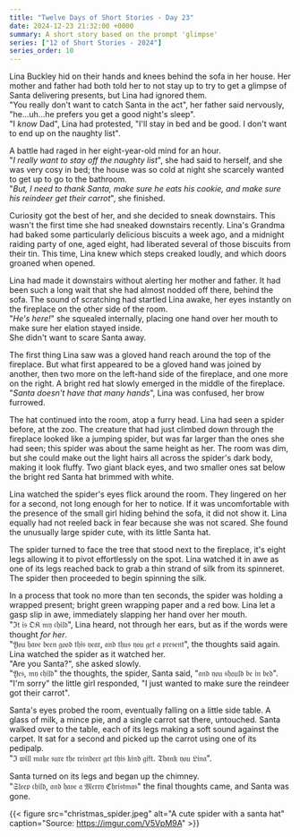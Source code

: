 ```yaml
---
title: "Twelve Days of Short Stories - Day 23"
date: 2024-12-23 21:32:00 +0000
summary: A short story based on the prompt 'glimpse'
series: ["12 of Short Stories - 2024"]
series_order: 10
---
```


Lina Buckley hid on their hands and knees behind the sofa in her house.
Her mother and father had both told her to not stay up to try to get a glimpse of Santa delivering presents, but Lina had ignored them.\
"You really don't want to catch Santa in the act", her father said nervously, "he...uh...he prefers you get a good night's sleep".\
"I _know_ Dad", Lina had protested, "I'll stay in bed and be good. I don't want to end up on the naughty list".

A battle had raged in her eight-year-old mind for an hour.\
"_I really want to stay off the naughty list_", she had said to herself, and she was very cosy in bed; the house was so cold at night she scarcely wanted to get up to go to the bathroom.\
"_But, I need to thank Santa, make sure he eats his cookie, and make sure his reindeer get their carrot_", she finished.

Curiosity got the best of her, and she decided to sneak downstairs.
This wasn't the first time she had sneaked downstairs recently.
Lina's Grandma had baked some particularly delicious biscuits a week ago, and a midnight raiding party of one, aged eight, had liberated several of those biscuits from their tin.
This time, Lina knew which steps creaked loudly, and which doors groaned when opened.

Lina had made it downstairs without alerting her mother and father.
It had been such a long wait that she had almost nodded off there, behind the sofa.
The sound of scratching had startled Lina awake, her eyes instantly on the fireplace on the other side of the room.\
"_He's here!_" she squealed internally, placing one hand over her mouth to make sure her elation stayed inside.\
She didn't want to scare Santa away.

The first thing Lina saw was a gloved hand reach around the top of the fireplace.
But what first appeared to be a gloved hand was joined by another, then two more on the left-hand side of the fireplace, and one more on the right.
A bright red hat slowly emerged in the middle of the fireplace.\
"_Santa doesn't have that many hands_", Lina was confused, her brow furrowed.

The hat continued into the room, atop a furry head.
Lina had seen a spider before, at the zoo.
The creature that had just climbed down through the fireplace looked like a jumping spider, but was far larger than the ones she had seen; this spider was about the same height as her.
The room was dim, but she could make out the light hairs all across the spider's dark body, making it look fluffy.
Two giant black eyes, and two smaller ones sat below the bright red Santa hat brimmed with white.

Lina watched the spider's eyes flick around the room.
They lingered on her for a second, not long enough for her to notice.
If it was uncomfortable with the presence of the small girl hiding behind the sofa, it did not show it.
Lina equally had not reeled back in fear because she was not scared.
She found the unusually large spider cute, with its little Santa hat.

The spider turned to face the tree that stood next to the fireplace, it's eight legs allowing it to pivot effortlessly on the spot.
Lina watched it in awe as one of its legs reached back to grab a thin strand of silk from its spinneret.
The spider then proceeded to begin spinning the silk.

In a process that took no more than ten seconds, the spider was holding a wrapped present; bright green wrapping paper and a red bow. Lina let a gasp slip in awe, immediately slapping her hand over her mouth.\
"ℑ𝔱 𝔦𝔰 𝔒𝔎 𝔪𝔶 𝔠𝔥𝔦𝔩𝔡", Lina heard, not through her ears, but as if the words were thought _for her_.\
"𝔜𝔬𝔲 𝔥𝔞𝔳𝔢 𝔟𝔢𝔢𝔫 𝔤𝔬𝔬𝔡 𝔱𝔥𝔦𝔰 𝔶𝔢𝔞𝔯, 𝔞𝔫𝔡 𝔱𝔥𝔲𝔰 𝔶𝔬𝔲 𝔤𝔢𝔱 𝔞 𝔭𝔯𝔢𝔰𝔢𝔫𝔱", the thoughts said again.\
Lina watched the spider as it watched her.\
"Are you Santa?", she asked slowly.\
"𝔜𝔢𝔰, 𝔪𝔶 𝔠𝔥𝔦𝔩𝔡" the thoughts, the spider, Santa said, "𝔞𝔫𝔡 𝔶𝔬𝔲 𝔰𝔥𝔬𝔲𝔩𝔡 𝔟𝔢 𝔦𝔫 𝔟𝔢𝔡".\
"I'm sorry" the little girl responded, "I just wanted to make sure the reindeer got their carrot".

Santa's eyes probed the room, eventually falling on a little side table.
A glass of milk, a mince pie, and a single carrot sat there, untouched.
Santa walked over to the table, each of its legs making a soft sound against the carpet.
It sat for a second and picked up the carrot using one of its pedipalp.\
"ℑ 𝔴𝔦𝔩𝔩 𝔪𝔞𝔨𝔢 𝔰𝔲𝔯𝔢 𝔱𝔥𝔢 𝔯𝔢𝔦𝔫𝔡𝔢𝔢𝔯 𝔤𝔢𝔱 𝔱𝔥𝔦𝔰 𝔨𝔦𝔫𝔡 𝔤𝔦𝔣𝔱. 𝔗𝔥𝔞𝔫𝔨 𝔶𝔬𝔲 𝔏𝔦𝔫𝔞".

Santa turned on its legs and began up the chimney.\
"𝔖𝔩𝔢𝔢𝔭 𝔠𝔥𝔦𝔩𝔡, 𝔞𝔫𝔡 𝔥𝔞𝔳𝔢 𝔞 𝔐𝔢𝔯𝔯𝔶 ℭ𝔥𝔯𝔦𝔰𝔱𝔪𝔞𝔰" the final thoughts came, and Santa was gone.

{{< figure
    src="christmas_spider.jpeg"
    alt="A cute spider with a santa hat"
    caption="Source: https://imgur.com/V5VpM9A"
    >}}
